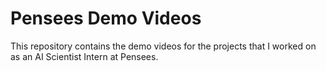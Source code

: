 # Pensees Demo Videos
This repository contains the demo videos for the projects that I worked on as an AI Scientist Intern at Pensees.
